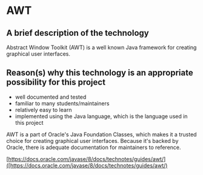 # AWT

## A brief description of the technology
Abstract Window Toolkit (AWT) is a well known Java framework for creating graphical user interfaces.

## Reason(s) why this technology is an appropriate possibility for this project
* well documented and tested
* familiar to many students/maintainers
* relatively easy to learn
* implemented using the Java language, which is the language used in this project

AWT is a part of Oracle's Java Foundation Classes, which makes it a trusted choice for creating graphical user interfaces. Because it's backed by Oracle, there is adequate documentation for maintainers to reference.

[https://docs.oracle.com/javase/8/docs/technotes/guides/awt/]([https://docs.oracle.com/javase/8/docs/technotes/guides/awt/)

